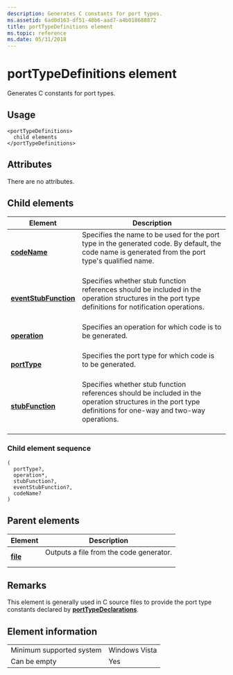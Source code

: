 ```yaml
---
description: Generates C constants for port types.
ms.assetid: 6ad0d163-df51-48b6-aad7-a4b018688872
title: portTypeDefinitions element
ms.topic: reference
ms.date: 05/31/2018
---
```


# portTypeDefinitions element

Generates C constants for port types.

## Usage

``` syntax
<portTypeDefinitions>
  child elements
</portTypeDefinitions>
```

## Attributes

There are no attributes.

## Child elements



| Element                                                   | Description                                                                                                                                                                       |
|-----------------------------------------------------------|-----------------------------------------------------------------------------------------------------------------------------------------------------------------------------------|
| [**codeName**](codename.md)<br/>                   | Specifies the name to be used for the port type in the generated code. By default, the code name is generated from the port type's qualified name.<br/> <br/>         |
| [**eventStubFunction**](eventstubfunction.md)<br/> | Specifies whether stub function references should be included in the operation structures in the port type definitions for notification operations.<br/> <br/>        |
| [**operation**](operation.md)<br/>                 | Specifies an operation for which code is to be generated.<br/> <br/>                                                                                                  |
| [**portType**](porttype.md)<br/>                   | Specifies the port type for which code is to be generated.<br/> <br/>                                                                                                 |
| [**stubFunction**](stubfunction.md)<br/>           | Specifies whether stub function references should be included in the operation structures in the port type definitions for one-way and two-way operations.<br/> <br/> |



### Child element sequence

``` syntax
(
  portType?, 
  operation*, 
  stubFunction?, 
  eventStubFunction?, 
  codeName?
)
```

## Parent elements



| Element                         | Description                                                    |
|---------------------------------|----------------------------------------------------------------|
| [**file**](file.md)<br/> | Outputs a file from the code generator.<br/> <br/> |



## Remarks

This element is generally used in C source files to provide the port type constants declared by [**portTypeDeclarations**](porttypedeclarations.md).

## Element information



|                                     |               |
|-------------------------------------|---------------|
| Minimum supported system<br/> | Windows Vista |
| Can be empty                        | Yes           |



 

 




